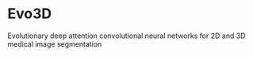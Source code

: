 # Evo3D
Evolutionary deep attention convolutional neural networks for 2D and 3D medical image segmentation
